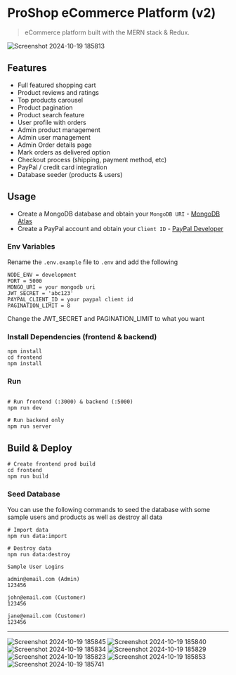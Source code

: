 # ProShop eCommerce Platform (v2)

> eCommerce platform built with the MERN stack & Redux.

![Screenshot 2024-10-19 185813](https://github.com/user-attachments/assets/7bd1f995-0527-4465-b2ed-45d45b6e4d65)

## Features

- Full featured shopping cart
- Product reviews and ratings
- Top products carousel
- Product pagination
- Product search feature
- User profile with orders
- Admin product management
- Admin user management
- Admin Order details page
- Mark orders as delivered option
- Checkout process (shipping, payment method, etc)
- PayPal / credit card integration
- Database seeder (products & users)

## Usage

- Create a MongoDB database and obtain your `MongoDB URI` - [MongoDB Atlas](https://www.mongodb.com/cloud/atlas/register)
- Create a PayPal account and obtain your `Client ID` - [PayPal Developer](https://developer.paypal.com/)

### Env Variables

Rename the `.env.example` file to `.env` and add the following

```
NODE_ENV = development
PORT = 5000
MONGO_URI = your mongodb uri
JWT_SECRET = 'abc123'
PAYPAL_CLIENT_ID = your paypal client id
PAGINATION_LIMIT = 8
```

Change the JWT_SECRET and PAGINATION_LIMIT to what you want

### Install Dependencies (frontend & backend)

```
npm install
cd frontend
npm install
```

### Run

```

# Run frontend (:3000) & backend (:5000)
npm run dev

# Run backend only
npm run server
```

## Build & Deploy

```
# Create frontend prod build
cd frontend
npm run build
```

### Seed Database

You can use the following commands to seed the database with some sample users and products as well as destroy all data

```
# Import data
npm run data:import

# Destroy data
npm run data:destroy
```

```
Sample User Logins

admin@email.com (Admin)
123456

john@email.com (Customer)
123456

jane@email.com (Customer)
123456
```

---


![Screenshot 2024-10-19 185845](https://github.com/user-attachments/assets/59dd7ae1-b6f6-495b-9d35-ae5890bb7a60)
![Screenshot 2024-10-19 185840](https://github.com/user-attachments/assets/e4df82ee-5a17-473d-97f6-76752d27a03e)
![Screenshot 2024-10-19 185834](https://github.com/user-attachments/assets/a9360782-27f3-4366-a5f4-1566eea4e931)
![Screenshot 2024-10-19 185829](https://github.com/user-attachments/assets/bf499bfe-3427-4b77-8187-fa9900963d99)
![Screenshot 2024-10-19 185823](https://github.com/user-attachments/assets/f3d1e270-1fd1-44ae-b431-0323afaaf057)
![Screenshot 2024-10-19 185853](https://github.com/user-attachments/assets/f2ee79d3-9202-488c-8279-ccbdce20f2b0)
![Screenshot 2024-10-19 185741](https://github.com/user-attachments/assets/01ea781a-b123-4c08-8600-3085eb29f49e)
